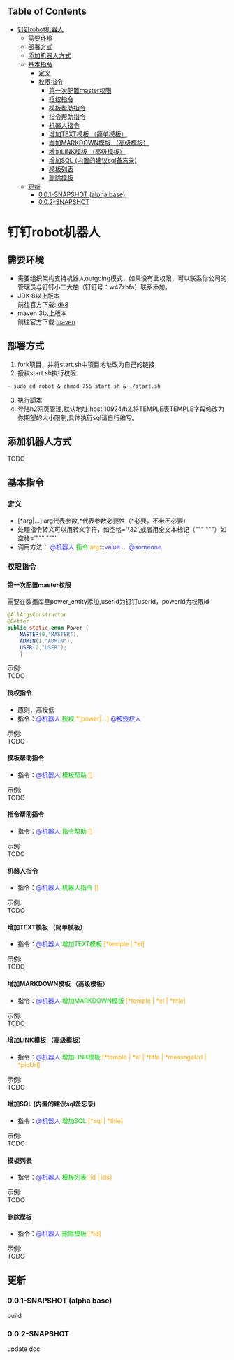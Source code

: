 <!-- START doctoc generated TOC please keep comment here to allow auto update -->
<!-- DON'T EDIT THIS SECTION, INSTEAD RE-RUN doctoc TO UPDATE -->
<!-- **Table of Contents**  *generated with [DocToc](https://github.com/thlorenz/doctoc)* -->
## **Table of Contents**
- [钉钉robot机器人](#%E9%92%89%E9%92%89robot%E6%9C%BA%E5%99%A8%E4%BA%BA)
  - [需要环境](#%E9%9C%80%E8%A6%81%E7%8E%AF%E5%A2%83)
  - [部署方式](#%E9%83%A8%E7%BD%B2%E6%96%B9%E5%BC%8F)
  - [添加机器人方式](#%E6%B7%BB%E5%8A%A0%E6%9C%BA%E5%99%A8%E4%BA%BA%E6%96%B9%E5%BC%8F)
  - [基本指令](#%E5%9F%BA%E6%9C%AC%E6%8C%87%E4%BB%A4)
    - [定义](#%E5%AE%9A%E4%B9%89)
    - [权限指令](#%E6%9D%83%E9%99%90%E6%8C%87%E4%BB%A4)
      - [第一次配置master权限](#%E7%AC%AC%E4%B8%80%E6%AC%A1%E9%85%8D%E7%BD%AEmaster%E6%9D%83%E9%99%90)
      - [授权指令](#%E6%8E%88%E6%9D%83%E6%8C%87%E4%BB%A4)
      - [模板帮助指令](#%E6%A8%A1%E6%9D%BF%E5%B8%AE%E5%8A%A9%E6%8C%87%E4%BB%A4)
      - [指令帮助指令](#%E6%8C%87%E4%BB%A4%E5%B8%AE%E5%8A%A9%E6%8C%87%E4%BB%A4)
      - [机器人指令](#%E6%9C%BA%E5%99%A8%E4%BA%BA%E6%8C%87%E4%BB%A4)
      - [增加TEXT模板 （简单模板）](#%E5%A2%9E%E5%8A%A0text%E6%A8%A1%E6%9D%BF-%E7%AE%80%E5%8D%95%E6%A8%A1%E6%9D%BF)
      - [增加MARKDOWN模板 （高级模板）](#%E5%A2%9E%E5%8A%A0markdown%E6%A8%A1%E6%9D%BF-%E9%AB%98%E7%BA%A7%E6%A8%A1%E6%9D%BF)
      - [增加LINK模板 （高级模板）](#%E5%A2%9E%E5%8A%A0link%E6%A8%A1%E6%9D%BF-%E9%AB%98%E7%BA%A7%E6%A8%A1%E6%9D%BF)
      - [增加SQL (内置的建议sql备忘录)](#%E5%A2%9E%E5%8A%A0sql-%E5%86%85%E7%BD%AE%E7%9A%84%E5%BB%BA%E8%AE%AEsql%E5%A4%87%E5%BF%98%E5%BD%95)
      - [模板列表](#%E6%A8%A1%E6%9D%BF%E5%88%97%E8%A1%A8)
      - [删除模板](#%E5%88%A0%E9%99%A4%E6%A8%A1%E6%9D%BF)
  - [更新](#%E6%9B%B4%E6%96%B0)
    - [0.0.1-SNAPSHOT (alpha base)](#001-snapshot-alpha-base)
    - [0.0.2-SNAPSHOT](#002-snapshot)

<!-- END doctoc generated TOC please keep comment here to allow auto update -->

# 钉钉robot机器人
## 需要环境
- 需要组织架构支持机器人outgoing模式，如果没有此权限，可以联系你公司的管理员与钉钉小二大柚（钉钉号：w47zhfa）联系添加。
- JDK 8以上版本  
  前往官方下载:[jdk8](https://www.oracle.com/technetwork/java/javase/downloads/jdk8-downloads-2133151.html)
- maven 3以上版本  
  前往官方下载:[maven](http://maven.apache.org/download.cgi)

## 部署方式
1. fork项目，并将start.sh中项目地址改为自己的链接
2. 授权start.sh执行权限  
```
~ sudo cd robot & chmod 755 start.sh & ./start.sh
```
3. 执行脚本
4. 登陆h2网页管理,默认地址:host:10924/h2,将TEMPLE表TEMPLE字段修改为你期望的大小限制,具体执行sql请自行编写。

## 添加机器人方式
TODO

## 基本指令
### 定义
- \[*arg|...] arg代表参数,\*代表参数必要性（\*必要，不带不必要）
- 处理指令转义可以用转义字符，如空格='\\32',或者用全文本标记（""" """）如空格='""" """'
- 调用方法：
<font color=#3333ff >@机器人</font> <font color=#00CC00 >指令</font> <font color=#FFA500 >arg</font>:::<font color=#3333ff >value</font> ... <font color=#3333ff >@someone</font>


### 权限指令
#### 第一次配置master权限
需要在数据库里power_entity添加,userId为钉钉userId，powerId为权限id  

```java
@AllArgsConstructor
@Getter
public static enum Power {
    MASTER(0,"MASTER"),
    ADMIN(1,"ADMIN"),
    USER(2,"USER");
    }
```
示例:  
TODO

#### 授权指令
- 原则，高授低
- 指令：<font color=#3333ff >@机器人</font> <font color=#00CC00 >授权</font> <font color=#FFA500 >*[power|...]</font> <font color=#3333ff >@被授权人</font>  

示例:  
TODO

#### 模板帮助指令
- 指令：<font color=#3333ff >@机器人</font> <font color=#00CC00 >模板帮助</font> <font color=#FFA500 >[]</font>

示例:  
TODO


#### 指令帮助指令
- 指令：<font color=#3333ff >@机器人</font> <font color=#00CC00 >指令帮助</font> <font color=#FFA500 >[]</font>

示例:  
TODO

#### 机器人指令
- 指令：<font color=#3333ff >@机器人</font> <font color=#00CC00 >机器人指令</font> <font color=#FFA500 >[]</font>

示例:  
TODO

#### 增加TEXT模板 （简单模板）
- 指令：<font color=#3333ff >@机器人</font> <font color=#00CC00 >增加TEXT模板</font> <font color=#FFA500 >[\*temple | \*el]</font>

示例:  
TODO

#### 增加MARKDOWN模板 （高级模板）
- 指令：<font color=#3333ff >@机器人</font> <font color=#00CC00 >增加MARKDOWN模板</font> <font color=#FFA500 >[\*temple | \*el | \*title]</font>

示例:  
TODO

#### 增加LINK模板 （高级模板）
- 指令：<font color=#3333ff >@机器人</font> <font color=#00CC00 >增加LINK模板</font> <font color=#FFA500 >[\*temple | \*el | \*title | \*messageUrl | \*picUrl]</font>

示例:  
TODO

#### 增加SQL (内置的建议sql备忘录)
- 指令：<font color=#3333ff >@机器人</font> <font color=#00CC00 >增加SQL</font> <font color=#FFA500 >[\*sql | \*title]</font>

示例:  
TODO

#### 模板列表
- 指令：<font color=#3333ff >@机器人</font> <font color=#00CC00 >模板列表</font> <font color=#FFA500 >[id | ids]</font>

示例:  
TODO

#### 删除模板
- 指令：<font color=#3333ff >@机器人</font> <font color=#00CC00 >删除模板</font> <font color=#FFA500 >[\*id]</font>

示例:  
TODO



## 更新
### 0.0.1-SNAPSHOT (alpha base)
build

### 0.0.2-SNAPSHOT 
update doc
